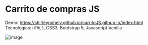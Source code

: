 # Carrito de compras JS

Demo: https://shirleynohely.github.io/carritoJS.github.io/index.html </br>
Tecnologías: `HTML5`, CSS3, Bootstrap 5, Javascript Vanilla

![image](https://user-images.githubusercontent.com/62706631/170742175-ac11ef8f-f1aa-426b-8187-9d85084aa1dc.png)

